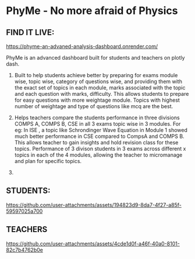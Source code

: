 # PhyMe - No more afraid of Physics

## FIND IT LIVE:
https://phyme-an-advaned-analysis-dashboard.onrender.com/

PhyMe is an advanced dashboard built for students and teachers on plotly dash. 
1. Built to help students achieve better by preparing for exams module wise, topic wise, category of questions wise, and providing them with the exact set of topics in each module, marks associated with the topic and each question with marks, difficulty. This allows students to prepare for easy questions with more weightage module. Topics with highest number of weightage and type of questions like mcq are the best. 

2. Helps teachers compare the students performance in three divisions COMPS A, COMPS B, CSE in all 3 exams topic wise in 3 modules. For eg: In ISE , a topic like Schrondinger Wave Equation in Module 1 showed much better performance in CSE compared to CompsA and COMPS B. This allows teacher to gain insights and hold revision class for these topics. Performance of 3 divison students in 3 exams across different x topics in each of the 4 modules, allowing the teacher to micromanage and plan for specific topics.
3. 
## STUDENTS:
https://github.com/user-attachments/assets/194823d9-8da7-4f27-a85f-59597025a700


## TEACHERS
https://github.com/user-attachments/assets/4cde1d0f-a46f-40a0-8101-82c7b4762b0e




